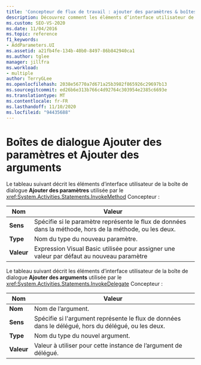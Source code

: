 ```yaml
---
title: 'Concepteur de flux de travail : ajouter des paramètres & boîtes de dialogue Ajouter des arguments'
description: Découvrez comment les éléments d’interface utilisateur de la boîte de dialogue Ajouter des paramètres sont utilisés par le concepteur InvokeMethod.
ms.custom: SEO-VS-2020
ms.date: 11/04/2016
ms.topic: reference
f1_keywords:
- AddParameters.UI
ms.assetid: a21fb4fe-134b-40b0-8497-86b842940ca1
ms.author: tglee
manager: jillfra
ms.workload:
- multiple
author: TerryGLee
ms.openlocfilehash: 2038e56770a7d671a25b3982f865926c29697b13
ms.sourcegitcommit: ed26b6e313b766c4d92764c303954e2385c6693e
ms.translationtype: MT
ms.contentlocale: fr-FR
ms.lasthandoff: 11/10/2020
ms.locfileid: "94435688"
---
```

# <a name="add-parameters-and-add-arguments-dialog-boxes"></a>Boîtes de dialogue Ajouter des paramètres et Ajouter des arguments

Le tableau suivant décrit les éléments d’interface utilisateur de la boîte de dialogue **Ajouter des paramètres** utilisée par le <xref:System.Activities.Statements.InvokeMethod> Concepteur :

|Nom|Valeur|
|-|-|
|**Sens**|Spécifie si le paramètre représente le flux de données dans la méthode, hors de la méthode, ou les deux.|
|**Type**|Nom du type du nouveau paramètre.|
|**Valeur**|Expression Visual Basic utilisée pour assigner une valeur par défaut au nouveau paramètre|

Le tableau suivant décrit les éléments d’interface utilisateur de la boîte de dialogue **Ajouter des arguments** utilisée par le <xref:System.Activities.Statements.InvokeDelegate> Concepteur :

|Nom|Valeur|
|-|-|
|**Nom**|Nom de l’argument.|
|**Sens**|Spécifie si l'argument représente le flux de données dans le délégué, hors du délégué, ou les deux.|
|**Type**|Nom du type du nouvel argument.|
|**Valeur**|Valeur à utiliser pour cette instance de l’argument de délégué.|
